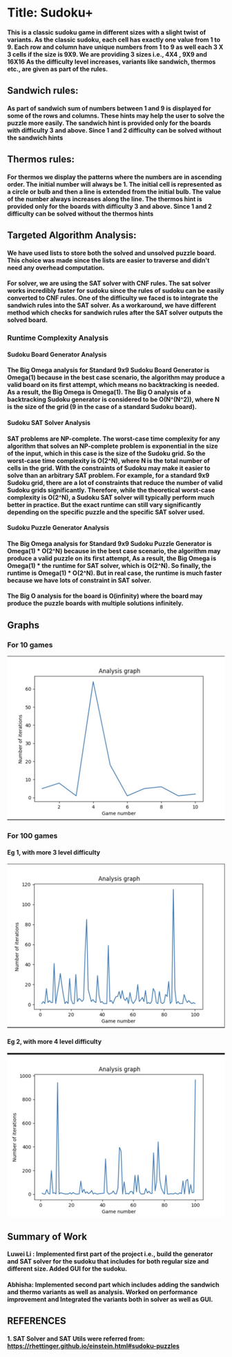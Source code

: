 # Title: Sudoku+
 
#### This is a classic sudoku game in different sizes with a slight twist of variants. As the classic sudoku, each cell has exactly one value from 1 to 9. Each row and column have unique numbers from 1 to 9 as well each 3 X 3 cells if the size is 9X9. We are providing 3 sizes i.e., 4X4 , 9X9 and 16X16 As the difficulty level increases, variants like sandwich, thermos etc., are given as part of the rules. 


## Sandwich rules:
#### As part of sandwich sum of numbers between 1 and 9 is displayed for some of the rows and columns. These hints may help the user to solve the puzzle more easily. The sandwich hint is provided only for the boards with difficulty 3 and above. Since 1 and 2 difficulty can be solved without the sandwich hints


## Thermos rules:
#### For thermos we display the patterns where the numbers are in ascending order. The initial number will always be 1. The initial cell is represented as a circle or bulb and then a line is extended from the initial bulb. The value of the number always increases along the line. The thermos hint is provided only for the boards with difficulty 3 and above. Since 1 and 2 difficulty can be solved without the thermos hints

## Targeted Algorithm Analysis:

#### We have used lists to store both the solved and unsolved puzzle board. This choice was made since the lists are easier to traverse and didn't need any overhead computation.

#### For solver, we are using the SAT solver with CNF rules. The sat solver works incredibly faster for sudoku since the rules of sudoku can be easily converted to CNF rules. One of the difficulty we faced is to integrate the sandwich rules into the SAT solver. As a workaround, we have different method which checks for sandwich rules after the SAT solver outputs the solved board. 


### Runtime Complexity Analysis

#### Sudoku Board Generator Analysis

#### The Big Omega analysis for Standard 9x9 Sudoku Board Generator is Omega(1) because in the best case scenario, the algorithm may produce a valid board on its first attempt, which means no backtracking is needed. As a result, the Big Omega is Omega(1). The Big O analysis of a backtracking Sudoku generator is considered to be O(N^(N^2)), where N is the size of the grid (9 in the case of a standard Sudoku board).

#### Sudoku SAT Solver Analysis

#### SAT problems are NP-complete. The worst-case time complexity for any algorithm that solves an NP-complete problem is exponential in the size of the input, which in this case is the size of the Sudoku grid. So the worst-case time complexity is O(2^N), where N is the total number of cells in the grid. With the constraints of Sudoku may make it easier to solve than an arbitrary SAT problem. For example, for a standard 9x9 Sudoku grid, there are a lot of constraints that reduce the number of valid Sudoku grids significantly. Therefore, while the theoretical worst-case complexity is O(2^N), a Sudoku SAT solver will typically perform much better in practice. But the exact runtime can still vary significantly depending on the specific puzzle and the specific SAT solver used.

#### Sudoku Puzzle Generator Analysis

#### The Big Omega analysis for Standard 9x9 Sudoku Puzzle Generator is Omega(1) * O(2^N) because in the best case scenario, the algorithm may produce a valid puzzle on its first attempt, As a result, the Big Omega is Omega(1) * the runtime for SAT solver, which is O(2^N). So finally, the runtime is Omega(1) * O(2^N). But in real case, the runtime is much faster because we have lots of constraint in SAT solver. 

#### The Big O analysis for the board is O(infinity) where the board may produce the puzzle boards with multiple solutions infinitely.

## Graphs
### For 10 games
 ![Test-10.jpg](Test-10.jpg)

### For 100 games
#### Eg 1, with more 3 level difficulty
![Test-100.jpg](Test-100.jpg)

#### Eg 2, with more 4 level difficulty
![Test-100-with max 4.jpg](Test-100-with%20max%204.jpg)


## Summary of Work
#### Luwei Li : Implemented first part of the project i.e., build the generator and SAT solver for the sudoku that includes for both regular size and different size. Added GUI for the sudoku. 

#### Abhisha: Implemented second part which includes adding the sandwich and thermo variants as well as analysis. Worked on performance improvement and Integrated the variants both in solver as well as GUI.

## REFERENCES
#### 1. SAT Solver and SAT Utils were referred from: https://rhettinger.github.io/einstein.html#sudoku-puzzles



